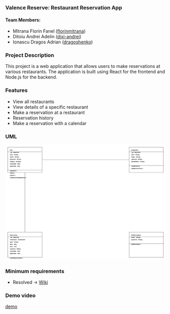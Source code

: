### Valence Reserve: Restaurant Reservation App

#### Team Members:
- Mitrana Florin Fanel ([florinmitrana](https://github.com/florinmitrana))
- Ditoiu Andrei Adelin ([dixi-andrei](https://github.com/dixi-andrei))
- Ionascu Dragos Adrian ([dragoshenko](https://github.com/dragoshenko))

### Project Description

This project is a web application that allows users to make reservations at various restaurants. The application is built using React for the frontend and Node.js for the backend.

### Features
- View all restaurants
- View details of a specific restaurant
- Make a reservation at a restaurant
- Reservation history
- Make a reservation with a calendar


### UML
![UML](uml_diagram_complex.png)


### Minimum requirements
- Resolved -> [Wiki](https://github.com/florinmitrana/MDS-Project/wiki/Wiki)

### Demo video

[demo](https://www.youtube.com/watch?v=u53mRT3PeSs)

